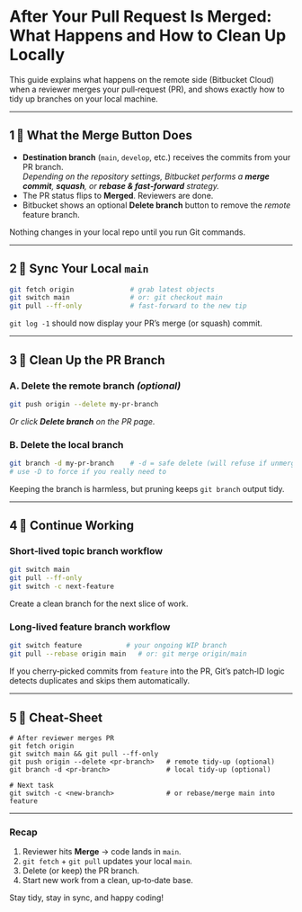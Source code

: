 # After Your Pull Request Is Merged: What Happens and How to Clean Up Locally

This guide explains what happens on the remote side (Bitbucket Cloud) when a reviewer merges your pull‑request (PR), and shows exactly how to tidy up branches on your local machine.

---

## 1 ️⃣ What the **Merge** Button Does

* **Destination branch** (`main`, `develop`, etc.) receives the commits from your PR branch.  
  *Depending on the repository settings, Bitbucket performs a **merge commit**, **squash**, or **rebase & fast‑forward** strategy.*
* The PR status flips to **Merged**. Reviewers are done.
* Bitbucket shows an optional **Delete branch** button to remove the *remote* feature branch.

Nothing changes in your local repo until you run Git commands.

---

## 2 ️⃣ Sync Your Local `main`

```bash
git fetch origin              # grab latest objects
git switch main               # or: git checkout main
git pull --ff-only            # fast‑forward to the new tip
```

`git log -1` should now display your PR’s merge (or squash) commit.

---

## 3 ️⃣ Clean Up the PR Branch

### A. Delete the remote branch  *(optional)*

```bash
git push origin --delete my-pr-branch
```
*Or click **Delete branch** on the PR page.*

### B. Delete the local branch

```bash
git branch -d my-pr-branch    # -d = safe delete (will refuse if unmerged)
# use -D to force if you really need to
```

Keeping the branch is harmless, but pruning keeps `git branch` output tidy.

---

## 4 ️⃣ Continue Working

### Short‑lived topic branch workflow

```bash
git switch main
git pull --ff-only
git switch -c next-feature
```

Create a clean branch for the next slice of work.

### Long‑lived feature branch workflow

```bash
git switch feature           # your ongoing WIP branch
git pull --rebase origin main   # or: git merge origin/main
```

If you cherry‑picked commits from `feature` into the PR, Git’s patch‑ID logic
detects duplicates and skips them automatically.

---

## 5 ️⃣ Cheat‑Sheet

```text
# After reviewer merges PR
git fetch origin
git switch main && git pull --ff-only
git push origin --delete <pr-branch>   # remote tidy-up (optional)
git branch -d <pr-branch>              # local tidy-up (optional)

# Next task
git switch -c <new-branch>             # or rebase/merge main into feature
```

---

### Recap

1. Reviewer hits **Merge** → code lands in `main`.  
2. `git fetch` + `git pull` updates your local `main`.  
3. Delete (or keep) the PR branch.  
4. Start new work from a clean, up‑to‑date base.

Stay tidy, stay in sync, and happy coding!
